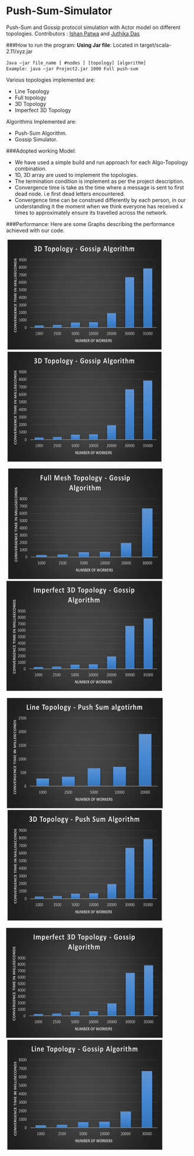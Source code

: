 # Push-Sum-Simulator
Push-Sum and Gossip protocol simulation with Actor model on different topologies.
Contributors : [Ishan Patwa](http://riddle4045.github.io/blog) and [Juthika Das](http://djuthika.github.io/)


###How to run the program:
**Using Jar file**: Located in target/scala-2.11/xyz.jar
```
Java –jar file_name [ #nodes ] [topology] [algorithm] 
Example: java –jar Project2.jar 1000 Full push-sum
```
Various topologies implemented are:

- Line Topology
- Full topology
- 3D Topology
- Imperfect 3D Topology


Algorithms Implemented are:

- Push-Sum Algorithm.
- Gossip Simulator.

###Adopted working Model:
- We have used a simple build and run approach for each Algo-Topology combination.
- 1D, 3D array are used to implement the topologies.
- The termination condition is implement as per the project description.
- Convergence time is take as the time where a message is sent to first dead node. i.e first dead letters encountered.
- Convergence time can be construed differently by each person, in our understanding it the moment when we think everyone has received x times to approximately ensure its travelled across the network.


###Performance:
Here are some Graphs describing the performance achieved with our code.

<img src="resources/3D-Gossip.png" width="425" height="300"> <img src="resources/3D-Gossip.png" width="425" height="300">

<img src="resources/Full-Mesh-Gossip.png" width="425" height="300"> <img src="resources/Imperfect3D-pushSum.png" width="425" height="300">

<img src="resources/Line-Push-Sum.png" width="425" height="300"> <img src="resources/3D-push-Sum.png" width="425" height="300">

<img src="resources/Imperfect3D-Gossip.png" width="425" height="300"> <img src="resources/Line-Gossip.png" width="425" height="300">


